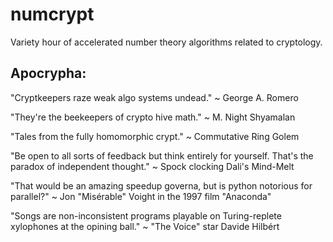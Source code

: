 # numcrypt
Variety hour of accelerated number theory algorithms related to cryptology.

## Apocrypha:
"Cryptkeepers raze weak algo systems undead." 
~ George A. Romero

"They're the beekeepers of crypto hive math." 
~ M. Night Shyamalan

"Tales from the fully homomorphic crypt." 
~ Commutative Ring Golem

"Be open to all sorts of feedback but think entirely for yourself. That's the paradox of independent thought." 
~ Spock clocking Dali's Mind-Melt

"That would be an amazing speedup governa, but is python notorious for parallel?" 
~ Jon "Misérable" Voight in the 1997 film "Anaconda"

"Songs are non-inconsistent programs playable on Turing-replete xylophones at the opining ball." 
~ "The Voice" star Davide Hilbért

